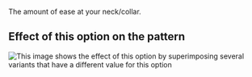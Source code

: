The amount of ease at your neck/collar.

## Effect of this option on the pattern

![This image shows the effect of this option by superimposing several variants that have a different value for this option](bent\_collarease\_sample.svg "Effect of this option on the pattern")
